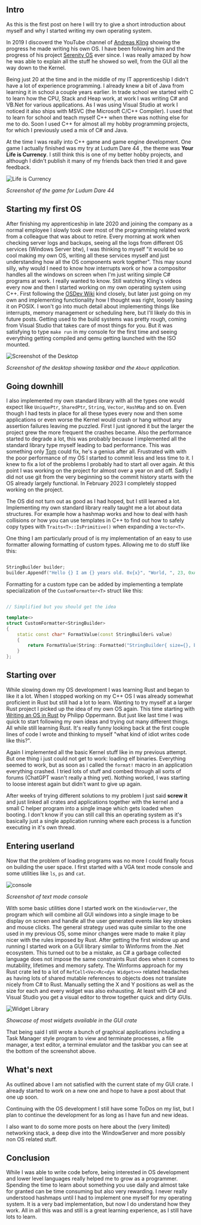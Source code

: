 ## Intro

As this is the first post on here I will try to give a short introduction about myself and why I started writing my own operating system.

In 2019 I discoverd the YouTube channel of [Andreas Kling](https://www.youtube.com/c/andreaskling) showing the progress he made writing his own OS. I have been following him and the progress of his project [Serenity OS](https://github.com/SerenityOS/serenity) ever since. I was really amazed by how he was able to explain all the stuff he showed so well, from the GUI all the way down to the Kernel.

Being just 20 at the time and in the middle of my IT apprenticeship I didn't have a lot of experience programming. I already knew a bit of Java from learning it in school a couple years earlier. In trade school we started with C to learn how the CPU, Stack and Heap work, at work I was writing C# and VB.Net for various applications. As I was using Visual Studio at work I noticed it also ships with MSVC (the Microsoft C/C++ Compiler). I used that to learn for school and teach myself C++ when there was nothing else for me to do. Soon I used C++ for almost all my hobby programming projects, for which I previously used a mix of C# and Java.

At the time I was really into C++ game and game engine development. One game I actually finished was my try at Ludum Dare 44 , the theme was **Your Life is Currency**. I still think this is one of my better hobby projects, and although I didn't publish it many of my friends back then tried it and gave feedback.

![Life is Currency](/assets/osdev-intro/game.jpg)

*Screenshot of the game for Ludum Dare 44*

## Starting my first OS

After finishing my apprenticeship in late 2020 and joining the company as a normal employee I slowly took over most of the programming related work from a colleague that was about to retire. Every morning at work when checking server logs and backups, seeing all the logs from different OS services (Windows Server btw), I was thinking to myself "it would be so cool making my own OS, writing all these services myself and just understanding how all the OS components work together". This may sound silly, why would I need to know how interrupts work or how a compositor handles all the windows on screen when I'm just writing simple C# programs at work. I really wanted to know. Still watching Kling's videos every now and then I started working on my own operating system using C++. First following the [OSDev Wiki](https://wiki.osdev.org/Main_Page) kind closely, but later just going on my own and implementing functionality how I thought was right, loosely basing it on POSIX. I won't go into much detail about implementing things like interrupts, memory management or scheduling here, but I'll likely do this in future posts.
Getting used to the build systems was pretty rough, coming from Visual Studio that takes care of most things for you. But it was satisfying to type `make run` in my console for the first time and seeing everything getting compiled and qemu getting launched with the ISO mounted.

![Screenshot of the Desktop](/assets/osdev-intro/combos_desktop.jpg)

*Screenshot of the desktop showing taskbar and the `About` application.*

## Going downhill

I also implemented my own standard library with all the types one would expect like `UniquePtr`, `SharedPtr`, `String`, `Vector`, `HashMap` and so on. Even though I had tests in place for all these types every now and then some applications or even worse the Kernel would crash or hang without any assertion failures leaving me puzzled. First I just ignored it but the larger the project grew the more frequent the crashes became. Also the performance started to degrade a lot, this was probably because I implemented all the standard library type myself leading to bad performance. This was something only [Tom](https://thedailywtf.com/articles/the-inner-json-effect) could fix, he's a genius after all. Frustrated with with the poor performance of my OS I started to commit less and less time to it. I knew to fix a lot of the problems I probably had to start all over again. At this point I was working on the project for almost over a year on and off. Sadly I did not use git from the very beginning so the commit history starts with the OS already largely functional. In February 2023 I completely stopped working on the project.

The OS did not turn out as good as I had hoped, but I still learned a lot. Implementing my own standard library really taught me a lot about data structures. For example how a hashmap works and how to deal with hash collisions or how you can use templates in C++ to find out how to safely copy types with `Traits<T>::IsPrimitive()` when expanding a `Vector<T>`.

One thing I am particularly proud of is my implementation of an easy to use formatter allowing formatting of custom types.
Allowing me to do stuff like this:

```cpp

StringBuilder builder;
builder.Appendf("Hello {} I am {} years old. 0x{x}", "World, ", 23, 0xAFFE);

```

Formatting for a custom type can be added by implementing a template specialization of the `CustomFormatter<T>` struct like this:

```cpp

// Simplified but you should get the idea

template<>
struct CustomFormatter<StringBuilder>
{
	static const char* FormatValue(const StringBuilder& value)
	{
		return FormatValue(String::Formatted("StringBuilder{ size={}, buffer=\"{}\" }", value.Size(), value.ToString()));
	}
};

```

## Starting over

While slowing down my OS development I was learning Rust and began to like it a lot. When I stopped working on my C++ OS I was already somewhat proficient in Rust but still had a lot to learn. Wanting to try myself at a larger Rust project I picked up the idea of my own OS again. This time starting with [Writing an OS in Rust](https://os.phil-opp.com/) by Philipp Oppermann. But just like last time I was quick to start following my own ideas and trying out many different things. All while still learning Rust. It's really funny looking back at the first couple lines of code I wrote and thinking to myself "what kind of idiot writes code like this?". 

Again I implemented all the basic Kernel stuff like in my previous attempt. But one thing i just could not get to work: loading elf binaries. Everything seemed to work, but as soon as i called the `format!` macro in an application everything crashed. I tried lots of stuff and combed through all sorts of forums (ChatGPT wasn't really a thing yet). Nothing worked, I was starting to loose interest again but didn't want to give up again.

After weeks of trying different solutions to my problem I just said **screw it** and just linked all crates and applications together with the kernel and a small C helper program into a single image which gets loaded when booting. I don't know if you can still call this an operating system as it's basically just a single application running where each process is a function executing in it's own thread.

## Entering userland

Now that the problem of loading programs was no more I could finally focus on building the user space. I first started with a VGA text mode console and some utilities like `ls`, `ps` and `cat`.

![console](/assets/osdev-intro/textmode.jpg)

*Screenshot of text mode console*

With some basic utilities done I started work on the `WindowServer`, the program which will combine all GUI windows into a single image to be display on screen and handle all the user generated events like key strokes and mouse clicks. The general strategy used was quite similar to the one used in my previous OS, some minor changes were made to make it play nicer with the rules imposed by Rust. After getting the first window up and running I started work on a GUI library similar to Winforms from the .Net ecosystem. This turned out to be a mistake, as C# a garbage collected language does not impose the same constraints Rust does when it comes to mutability, lifetimes and memory safety. The Winforms approach for my Rust crate led to a lot of `RefCell<Vec<Rc<dyn Widget>>>` related headaches as having lots of shared mutable references to objects does not translate nicely from C# to Rust. Manually setting the X and Y positions as well as the size for each and every widget was also exhausting. At least with C# and Visual Studio you get a visual editor to throw together quick and dirty GUIs.

![Widget Library](/assets/osdev-intro/widget_library.jpg)

*Showcase of most widgets available in the GUI crate*

That being said I still wrote a bunch of graphical applications including a Task Manager style program to view and terminate processes, a file manager, a text editor, a terminal emulator and the taskbar you can see at the bottom of the screenshot above.

## What's next

As outlined above I am not satisfied with the current state of my GUI crate. I already started to work on a new one and hope to have a post about that one up soon.

Continuing with the OS development I still have some ToDos on my list, but I plan to continue the development for as long as I have fun and new ideas.

I also want to do some more posts on here about the (very limited) networking stack, a deep dive into the WindowServer and more possibly non OS related stuff.

## Conclusion

While I was able to write code before, being interested in OS development and lower level languages really helped me to grow as a programmer. Spending the time to learn about something you use daily and almost take for granted can be time consuming but also very rewarding. I never really understood hashmaps until I had to implement one myself for my operating system. It is a very bad implementation, but now I do understand how they work. All in all this was and still is a great learning experience, as I still have lots to learn.



